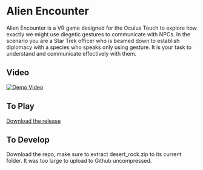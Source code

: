 # Alien Encounter

Alien Encounter is a VR game designed for the Oculus Touch to explore how exactly we might use diegetic gestures to communicate with NPCs. In the scenario you are a Star Trek officer who is beamed down to establish diplomacy with a species who speaks only using gesture. It is your task to understand and communicate effectively with them.

## Video

[![Demo Video](screenshot.png)](https://www.youtube.com/watch?v=4A_V-faElRc) 


## To Play

[Download the release](https://github.com/DaBackpack/Alien-Encounter/releases)

## To Develop

Download the repo, make sure to extract desert_rock.zip to its current folder. It was too large to upload to Github uncompressed.
